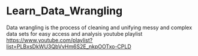 # Learn_Data_Wrangling
Data wrangling is the process of cleaning and unifying messy and complex data sets for easy access and analysis
youtube playlist
https://www.youtube.com/playlist?list=PLBxsDkWU3QbVvHm6S2E_nkpOOTxo-CPLD

